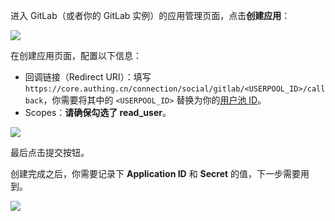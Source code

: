 <IntegrationDetailCard title="在 GitLab（或者你的 GitLab 实例）创建一个应用">

进入 GitLab（或者你的 GitLab 实例）的应用管理页面，点击**创建应用**：

![](https://cdn.authing.cn/img/20210407155621.png)

在创建应用页面，配置以下信息：

- 回调链接（Redirect URI）：填写 `https://core.authing.cn/connection/social/gitlab/<USERPOOL_ID>/callback`，你需要将其中的 `<USERPOOL_ID>` 替换为你的[用户池 ID](/guides/faqs/get-userpool-id-and-secret.md)。 
- Scopes：**请确保勾选了 read_user**。

![](https://cdn.authing.cn/img/20210407155748.png)

最后点击提交按钮。

创建完成之后，你需要记录下 **Application ID** 和 **Secret** 的值，下一步需要用到。

![](https://cdn.authing.cn/img/20210407160341.png)

</IntegrationDetailCard>